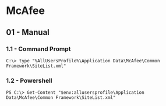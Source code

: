 # McAfee

## 01 - Manual

### 1.1 - Command Prompt

`C:\> type "%AllUsersProfile%\Application Data\McAfee\Common Framework\SiteList.xml"`

### 1.2 - Powershell

`PS C:\> Get-Content "$env:allusersprofile\Application Data\McAfee\Common Framework\SiteList.xml"`